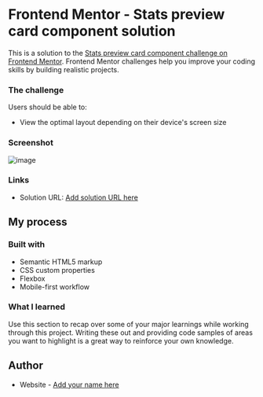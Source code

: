 # Frontend Mentor - Stats preview card component solution

This is a solution to the [Stats preview card component challenge on Frontend Mentor](https://www.frontendmentor.io/challenges/stats-preview-card-component-8JqbgoU62). Frontend Mentor challenges help you improve your coding skills by building realistic projects. 



### The challenge

Users should be able to:

- View the optimal layout depending on their device's screen size

### Screenshot

![image](https://user-images.githubusercontent.com/63064991/126796217-7e5bb962-8e32-4464-9223-e2cd1c6bf8fc.png)


### Links

- Solution URL: [Add solution URL here](https://jorgegso.github.io/cssCard/)

## My process

### Built with

- Semantic HTML5 markup
- CSS custom properties
- Flexbox
- Mobile-first workflow


### What I learned

Use this section to recap over some of your major learnings while working through this project. Writing these out and providing code samples of areas you want to highlight is a great way to reinforce your own knowledge.




## Author
- Website - [Add your name here](https://jorgegso.github.io/portafolioPrincipal/)


